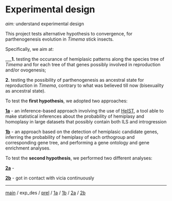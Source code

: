# Experimental design



*aim:* understand experimental design



This project tests alternative hypothesis to convergence, for parthenogenesis evolution in *Timema* stick insects. 

Specifically, we aim at:



___**1.** testing the occurance of hemiplasic patterns along the species tree of *Timema* and for each tree of that genes possibly involved in reproduction and/or ovogenesis;


**2.** testing the possibility of parthenogenesis as ancestral state for reproduction in *Timema*, contrary to what was believed till now (bisexuality as ancestral state). 



To test the **first hypothesis**, we adopted two approaches:



**[1a](https://github.com/MattiaRag/timemaproject/blob/main/markdowns/part_1a.md)**  -  an inference-based approach involving the use of [HeIST](https://github.com/lhugolach/HeIST?tab=readme-ov-file), a tool able to make statistical inferences about the probability of hemiplasy and homoplasy in large datasets that possibly contain both ILS and introgression


**[1b](https://github.com/MattiaRag/timemaproject/blob/main/markdowns/part_1b.md)**  -  an approach based on the detection of hemiplasic candidate genes, inferring the probability of hemiplasy of each orthogroup and corresponding gene tree, and performing a gene ontology and gene enrichment analyses.

 

To test the **second hypothesis**, we performed two different analyses:



**[2a](https://github.com/MattiaRag/timemaproject/blob/main/markdowns/part_2a.md)**  -   


**[2b](https://github.com/MattiaRag/timemaproject/blob/main/markdowns/part_2b.md)**  -  got in contact with vicia continuously



---



[main](https://github.com/MattiaRag/timemaproject/tree/main) / 
exp_des / 
[prel](https://github.com/MattiaRag/timemaproject/blob/main/markdowns/preliminary.md) / 
[1a](https://github.com/MattiaRag/timemaproject/blob/main/markdowns/part_1a.md) / 
[1b](https://github.com/MattiaRag/timemaproject/blob/main/markdowns/part_1b.md) / 
[2a](https://github.com/MattiaRag/timemaproject/blob/main/markdowns/part_2a.md) / 
[2b](https://github.com/MattiaRag/timemaproject/blob/main/markdowns/part_2b.md)
